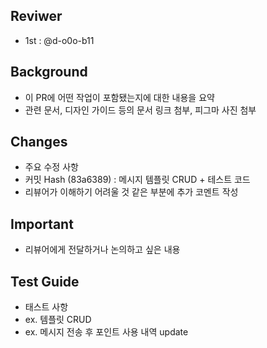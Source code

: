 ## Reviwer

- 1st : @d-o0o-b11

## Background

- 이 PR에 어떤 작업이 포함됐는지에 대한 내용을 요약
- 관련 문서, 디자인 가이드 등의 문서 링크 첨부, 피그마 사진 첨부

## Changes

- 주요 수정 사항
- 커밋 Hash (83a6389) : 메시지 템플릿 CRUD + 테스트 코드
- 리뷰어가 이해하기 어려울 것 같은 부분에 추가 코멘트 작성

## Important

- 리뷰어에게 전달하거나 논의하고 싶은 내용

## Test Guide

- 태스트 사항
- ex. 템플릿 CRUD
- ex. 메시지 전송 후 포인트 사용 내역 update
